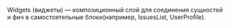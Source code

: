 Widgets (виджеты) — композиционный слой для соединения сущностей и фич в самостоятельные блоки(например, IssuesList, UserProfile).